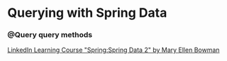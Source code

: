 # Querying with Spring Data
### @Query query methods

[LinkedIn Learning Course "Spring:Spring Data 2" by Mary Ellen Bowman](http://bit.ly/SpringData)
